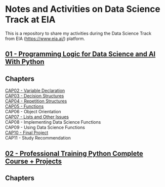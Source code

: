 # Notes and Activities on Data Science Track at EIA
This is a repository to share my activities during the Data Science Track from EIA (https://www.eia.ai/) platform.

## <a href="[01 - Programming Logic for Data Science and AI With Python](https://github.com/lincolntneves/course-eia-data-science-track/tree/main/01%20-%20Programming%20Logic%20for%20Data%20Science%20and%20AI%20With%20Python)">01 - Programming Logic for Data Science and AI With Python</a>
## Chapters
<a href="https://github.com/lincolntneves/course-eia-data-science-track/tree/main/01%20-%20Programming%20Logic%20for%20Data%20Science%20and%20AI%20With%20Python/CAP02%20-%20Variable%20Declaration">CAP02 - Variable Declaration</a> <br/>
<a href="https://github.com/lincolntneves/course-eia-data-science-track/tree/main/01%20-%20Programming%20Logic%20for%20Data%20Science%20and%20AI%20With%20Python/CAP03%20-%20Decision%20Structures">CAP03 - Decision Structures</a><br/>
<a href="https://github.com/lincolntneves/course-eia-data-science-track/tree/main/01%20-%20Programming%20Logic%20for%20Data%20Science%20and%20AI%20With%20Python/CAP04%20-%20Repetition%20Structures">CAP04 - Repetition Structures<a/><br/>
<a href="https://github.com/lincolntneves/course-eia-data-science-track/tree/main/01%20-%20Programming%20Logic%20for%20Data%20Science%20and%20AI%20With%20Python/CAP05%20-%20Functions">CAP05 - Functions</a><br/>
CAP06 - Object Orientation<br/>
<a href="https://github.com/lincolntneves/course-eia-data-science-track/tree/main/01%20-%20Programming%20Logic%20for%20Data%20Science%20and%20AI%20With%20Python/CAP07%20-%20Lists%20and%20Other%20Issues">CAP07 - Lists and Other Issues</a><br/>
CAP08 - Implementing Data Science Functions<br/>
CAP09 - Using Data Science Functions<br/>
<a href="https://github.com/lincolntneves/course-eia-data-science-track/tree/main/01%20-%20Programming%20Logic%20for%20Data%20Science%20and%20AI%20With%20Python/CAP10%20-%20Final%20Project">CAP10 - Final Project</a><br/>
CAP11 - Study Recommendation<br/>


## <a href= "https://github.com/lincolntneves/course-eia-data-science-track/tree/main/02%20-%20Professional%20Training%20Python%20Complete%20Course%20%2B%20Projects"> 02 - Professional Training Python Complete Course + Projects </a>
## Chapters

